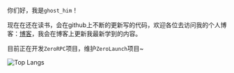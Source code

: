 你们好，我是`ghost_him`！

现在在还在读书，会在github上不断的更新写的代码，欢迎各位去访问我的个人博客：[博客](http://www.ghost-him.com)，我会在博客上更新我最新学到的内容。

目前正在开发`ZeroRPC`项目，维护`ZeroLaunch`项目~ 

![Top Langs](https://github-readme-stats.vercel.app/api/top-langs/?username=ghost-him&layout=compact&theme=tokyonight)
